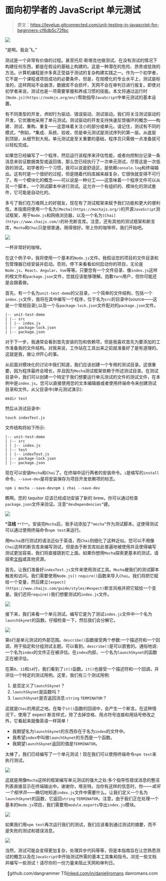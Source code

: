 # 面向初学者的 JavaScript 单元测试

> 原文：<https://levelup.gitconnected.com/unit-testing-in-javascript-for-beginners-cf6db5c72fbc>

![](img/859f4e71d3d6548dcaef43da7c45d70a.png)

“是啊。我会飞。”

测试是一个非常有价值的过程。甚至托尼·斯塔克也做测试。在没有测试的情况下构建任何东西，都是在假设的基础上构建的。这是一种潜在的危险、昂贵或低效的方法。计算机编程是许多真正受益于测试的复杂构建实践之一。作为一个初学者，它不是一个课程或项目成功的必要条件，但是，在规模化的专业水平上，测试是标准的，这样网站不会崩溃，数据库不会损坏，天网不会在审判日进行报复。即使对初学者来说，测试也是一项需要掌握和养成习惯的技能。本文将通过运行时`[Node.js](https://nodejs.org/en/)`帮助指导`JavaScript`中单元测试的基本设置。

有不同类型的开发，*例如*行为驱动、错误驱动、测试驱动。我们将关注测试驱动的开发，它优雅地采用了单元测试。测试驱动的开发支持快速反馈循环的概念——构建、测试、重构、重复——这意味着关注小的部分或单元。请记住，测试有不同的模式，*例如，*集成、系统、验收，但是单元测试是测试序列的第一层。从底层到顶层，从细节到大局。单元测试是至关重要的基础，程序员只需做一点准备就可以轻松完成。

如果您已经编写了一个程序，然后运行该程序来评估性能，或者向控制台记录一条消息来验证数据类型或返回值，那么您已经执行了一次单元测试，尽管这是一次低效的测试。初学者的一个习惯，我可以说是舒适区，是依赖`console.log`和终端输出。这有时是一个很好的过程，但是随着代码库越来越复杂，它很快就变得不可行了。有一个模块化的概念——可以说是一种分工——这意味着一个程序文件可以从另一个脚本，一个测试脚本中进行测试。这允许一个有组织的、模块化的测试套件，它可能是自动化的。

多亏了我们在万维网上的好朋友，现在有了测试框架来赋予我们功能和更大的便利性。本指南将使用一个名为`[Mocha](https://mochajs.org/)`的开源`JavaScript`测试框架，用于`Node.js`和网络浏览器，以及一个名为`[Chai](https://www.chaijs.com/)`的补充断言库。注意，还有其他的测试框架和断言库，`Mocha`和`Chai`只是很普通，用得很好。带上你的咖啡师，我们开始吧。

![](img/03736e94557fe8c6fc436f4a7de83d48.png)

一杯非常好的咖啡。

在这个例子中，我将使用一个基本的`Node.js`文件。我假设您的项目的文件目录和包管理器已经安装并启动。否则，停下来看看如何启动你的项目，无论是`Node.js`、`React`、`Angular`、`Vue`等等。只要您有一个文件目录、像`index.js`这样的根文件和`package.json`文件，您就应该能够理解。抱歉`Yarn`用户，但你可能还是会跟着做。

首先，有一个名为`unit-test-demo`的父目录，一个简单的文件结构，包括一个`index.js`文件，我将在其中编写一个程序，位于名为`src`的目录中(source——这是一个常规目录),以及一个与`package-lock.json`文件配对的`package.json`文件。

```
|-- unit-test-demo
| |-- src
| | |-- index.js
| |-- package-lock.json
| |-- package.json
```

对于下一步，我通常会看到首先安装的包和依赖项，但是我喜欢首先为要添加的工作准备我的文件结构。对我来说，工作站在工具出来之前就准备好了是有道理的。这就是我，做让*你*开心的事。

从前面对模块化的讨论中我们知道，我们应该创建一个专用的测试目录。这很重要，因为程序最终会增长，并且因为`Mocha`测试框架依赖于所述测试目录。在测试目录中，我们可以创建一个特定于我们想要运行单元测试的文件的测试文件，在本例中是`index.js`。您可以直接使用您的文本编辑器或者使用终端命令来创建测试目录和文件。从父目录中(单元测试演示):

```
mkdir test
```

然后从测试目录中:

```
touch indexTest.js
```

文件结构将如下所示:

```
|-- unit-test-demo
| |-- src
| | |-- index.js
| |-- test
| | |-- indexTest.js
| |-- package-lock.json
| |-- package.json
```

现在可以安装`Mocha`和`Chai`了。在终端中运行两者的安装命令。`i`是缩写的`install`命令，`--save-dev`是将安装保存为项目开发依赖项的标志。

```
npm i mocha --save-devnpm i chai --save-dev
```

瞧啊。您的 taquitor 应该已经成功安装了新的 brew。你可以通过检查`package.json`文件来验证。注意`“devDependencies”`键。

![](img/b86d20dfcea0d2c501c8ae8b56eca783.png)

***注线** `**7**`。安装完`Mocha`后，我手动添加了`“mocha”`作为测试脚本。这使得测试可以通过使用终端命令`npm test`来运行。

用`Mocha`进行测试的语法近似于英语，而`Chai`则细化了这种近似。您可以不用像`Chai`这样的断言库来编写测试，但是由于断言库如此普遍地被使用并且使得编写测试更加容易，我们将直接跳到它上面。如果你想用`Mocha`探索更基本的测试，请探索[文档](https://mochajs.org/)或其他资源。

首先，让我们准备好`indexTest.js`文件来使用测试工具。`Mocha`被我们的测试脚本触发和访问。我们需要使用`Node.js()` `require()`函数来导入`Chai`。我们将把它赋给一个变量，然后建立`[expect](https://www.chaijs.com/guide/styles/#expect)`断言风格并把它赋给一个变量。我们还将`require()`我们想要测试的`index.js`文件。

![](img/d97ba3ddd062fca9653484abf3473cb1.png)

接下来，我们来看一个单元测试。编写它是为了测试`index.js`文件中一个名为`launchSkynet`的函数。仔细检查一下，然后我们会分解它。

![](img/4a97ae358ac5b93aecd1cad2e9a6b849.png)

第`6`行是单元测试的外部范围。`describe()`函数接受两个参数:一个描述符和一个回调，用于指定和分组测试主题。可以看到，`describe()`是可以嵌套的。通俗地说:一个名为`index`的文件正在被评估。在`index`内部，一个名为`launchSkynet`的函数正在被评估。

在第`8`、`11`和`14`行，我们看到了`it()`函数。`it()`也接受一个描述符和一个回调，并评估一个特定的测试用例。这里，我们有三个测试用例:

1.  是否定义了`launchSkynet`？
2.  `launchSkynet`是函数吗？
3.  `launchSkynet`是否返回消息:`string` `TERMINATOR`？

这就是`Chai`的用武之地。在每个`it()`函数的回调中，会产生一个断言。在这种情况下，使用了 expect 断言样式，除了去掉空格、用点符号连接和用括号修改之外，它看起来就像英语一样简单！

*   我期望名为`launchSkynet`的东西存在于名为`index`的文件中。
*   我希望`index`中叫做`launchSkynet`的东西是一个函数。
*   我期望`launchSkynet`返回的值是`TERMINATOR`。

太棒了，我们已经编写了一个单元测试！现在我们可以使用终端命令`npm test`来执行测试。

![](img/187e77adc70daac9c7dd190ef47df391.png)

这就是用像`Mocha`这样的框架编写单元测试的强大之处:多个指导性错误消息的整洁列表直接显示在终端输出中。谢谢你，塔吉特。当你有这样的信息时，你——*或另一个程序员*——确切地知道`index.js`文件中需要什么。让我们定义一个名为`launchSkynet`的函数，它返回`string` `TERMINATOR`。注意，由于我们正在处理一个基本的`Node.js`项目，我们需要用`module.exports`导出`index.js`模块。

![](img/c8047bd9e7ab4217e2c8358268377a48.png)

如果我们用`npm test`再次运行我们的测试，我们应该看到通过测试的摘要，而不是失败的测试和错误消息。

![](img/88587e59a9c28b4755b3ef97bf896a48.png)

当然，测试可能会变得更加复杂，处理异步代码等等，但是本指南旨在让您熟悉测试的概念以及在`JavaScript`中开始测试所需的基本工具集和指令。浏览一些文档并编写一些测试！请尽你的一份力量来阻止天网和审判日。

【github.com/dangrammer
T5[linked.com/in/danieljromans](https://github.com/dangrammer)
danromans.com
